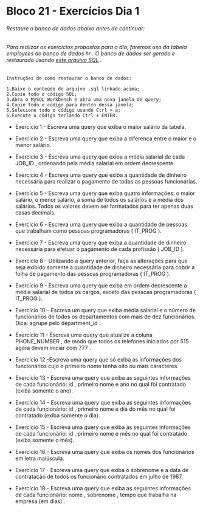 # Bloco 21 - Exercícios Dia 1

###### Restaure o banco de dados abaixo antes de continuar:
###### Para realizar os exercícios propostos para o dia, faremos uso da tabela employees do banco de dados hr . O banco de dados ser gerado e restaurado usando _[este arquivo SQL](https://s3.us-east-2.amazonaws.com/assets.app.betrybe.com/back-end/sql/hr-cebf8bc2a5bb252bc470ae28943604c6.sql)_ .

```
Instruções de como restaurar o banco de dados:

1.Baixe o conteúdo do arquivo .sql linkado acima;
2.Copie todo o código SQL;
3.Abra o MySQL Workbench e abra uma nova janela de query;
4.Copie todo o código para dentro dessa janela;
5.Selecione todo o código usando Ctrl + a;
6.Execute o código teclando Ctrl + ENTER.
```

- Exercício 1 - Escreva uma query que exiba o maior salário da tabela.

- Exercício 2 - Escreva uma query que exiba a diferença entre o maior e o menor salário.

- Exercício 3 - Escreva uma query que exiba a média salarial de cada JOB_ID , ordenando pela média salarial em ordem decrescente.

- Exercício 4 - Escreva uma query que exiba a quantidade de dinheiro necessária para realizar o pagamento de todas as pessoas funcionárias.

- Exercício 5 - Escreva uma query que exiba quatro informações: o maior salário, o menor salário, a soma de todos os salários e a média dos salários. Todos os valores devem ser formatados para ter apenas duas casas decimais.

- Exercício 6 - Escreva uma query que exiba a quantidade de pessoas que trabalham como pessoas programadoras ( IT_PROG ).

- Exercício 7 - Escreva uma query que exiba a quantidade de dinheiro necessária para efetuar o pagamento de cada profissão ( JOB_ID ).

- Exercício 8 - Utilizando a query anterior, faça as alterações para que seja exibido somente a quantidade de dinheiro necessária para cobrir a folha de pagamento das pessoas programadoras ( IT_PROG ).

- Exercício 9 - Escreva uma query que exiba em ordem decrescente a média salarial de todos os cargos, exceto das pessoas programadoras ( IT_PROG ).

- Exercício 10 - Escreva um query que exiba média salarial e o número de funcionários de todos os departamentos com mais de dez funcionários. Dica: agrupe pelo department_id .

- Exercício 11 - Escreva uma query que atualize a coluna PHONE_NUMBER , de modo que todos os telefones iniciados por 515 agora devem iniciar com 777 .

- Exercício 12 -Escreva uma query que só exiba as informações dos funcionários cujo o primeiro nome tenha oito ou mais caracteres.

- Exercício 13 - Escreva uma query que exiba as seguintes informações de cada funcionário: id , primeiro nome e ano no qual foi contratado (exiba somente o ano).

- Exercício 14 - Escreva uma query que exiba as seguintes informações de cada funcionário: id , primeiro nome e dia do mês no qual foi contratado (exiba somente o dia).

- Exercício 15 - Escreva uma query que exiba as seguintes informações de cada funcionário: id , primeiro nome e mês no qual foi contratado (exiba somente o mês).

- Exercício 16 - Escreva uma query que exiba os nomes dos funcionários em letra maiúscula.

- Exercício 17 - Escreva uma query que exiba o sobrenome e a data de contratação de todos os funcionário contratados em julho de 1987.

- Exercício 18 - Escreva uma query que exiba as seguintes informações de cada funcionário: nome , sobrenome , tempo que trabalha na empresa (em dias) .

